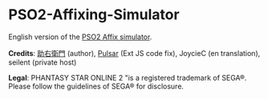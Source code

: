 # PSO2-Affixing-Simulator
English version of the [PSO2 Affix simulator](http://pso2affix.seilent.net/).

**Credits**: [助右衛門](http://pso2numao.blog.fc2.com/) (author), [Pulsar](http://rxio.blog.fc2.com/?tag=PSO2) (Ext JS code fix), JoycieC (en translation), seilent (private host)

**Legal**: PHANTASY STAR ONLINE 2 "is a registered trademark of SEGA®. Please follow the guidelines of SEGA® for disclosure.
